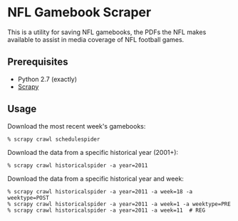 NFL Gamebook Scraper
====================

This is a utility for saving NFL gamebooks, the PDFs the NFL makes available
to assist in media coverage of NFL football games.


Prerequisites
-------------

* Python 2.7 (exactly)
* [Scrapy][scrapy-link]


Usage
-----

Download the most recent week's gamebooks:

    % scrapy crawl schedulespider

Download the data from a specific historical year (2001+):

    % scrapy crawl historicalspider -a year=2011

Download the data from a specific historical year and week:

    % scrapy crawl historicalspider -a year=2011 -a week=18 -a weektype=POST
    % scrapy crawl historicalspider -a year=2011 -a week=1 -a weektype=PRE
    % scrapy crawl historicalspider -a year=2011 -a week=11  # REG


[scrapy-link]: http://scrapy.org/
